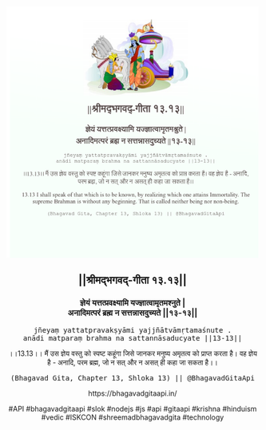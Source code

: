 <img src="../../asset/BG_13_13.png"/>
<center><h2>||श्रीमद्‍भगवद्‍-गीता १३.१३||</h2>
<h3>ज्ञेयं यत्तत्प्रवक्ष्यामि यज्ज्ञात्वामृतमश्नुते |<br/>अनादिमत्परं ब्रह्म न सत्तन्नासदुच्यते ||१३-१३||</h3>
<pre>jñeyaṃ yattatpravakṣyāmi yajjñātvāmṛtamaśnute .<br/>anādi matparaṃ brahma na sattannāsaducyate ||13-13||</pre>
<p>।।13.13।। मैं उस ज्ञेय वस्तु को स्पष्ट कहूंगा जिसे जानकर मनुष्य अमृतत्व को प्राप्त करता है। वह ज्ञेय है - अनादि, परम ब्रह्म, जो न सत् और न असत् ही कहा जा सकता है।।</p>
<pre>(Bhagavad Gita, Chapter 13, Shloka 13) || @BhagavadGitaApi</pre><p>https://bhagavadgitaapi.in/</p><p>#API #bhagavadgitaapi #slok #nodejs #js #api #gitaapi #krishna #hinduism #vedic #ISKCON #shreemadbhagavadgita #technology</p></center>